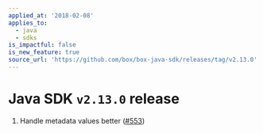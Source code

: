 ```yaml
---
applied_at: '2018-02-08'
applies_to:
  - java
  - sdks
is_impactful: false
is_new_feature: true
source_url: 'https://github.com/box/box-java-sdk/releases/tag/v2.13.0'
---
```

# Java SDK `v2.13.0` release

1. Handle metadata values better ([#553](https://github.com/box/box-java-sdk/pull/553))